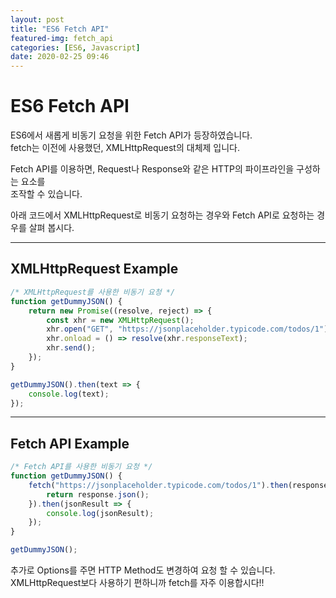 ```yaml
---
layout: post
title: "ES6 Fetch API"
featured-img: fetch_api
categories: [ES6, Javascript]
date: 2020-02-25 09:46
---
```


# ES6 Fetch API

ES6에서 새롭게 비동기 요청을 위한 Fetch API가 등장하였습니다.
<br>
fetch는 이전에 사용했던, XMLHttpRequest의 대체제 입니다.

Fetch API를 이용하면, Request나 Response와 같은 HTTP의 파이프라인을 구성하는 요소를
<br>
조작할 수 있습니다.

아래 코드에서 XMLHttpRequest로 비동기 요청하는 경우와 Fetch API로 요청하는 경우를 살펴 봅시다.

***

## XMLHttpRequest Example

```javascript
/* XMLHttpRequest를 사용한 비동기 요청 */
function getDummyJSON() {
    return new Promise((resolve, reject) => {
        const xhr = new XMLHttpRequest();
        xhr.open("GET", "https://jsonplaceholder.typicode.com/todos/1");
        xhr.onload = () => resolve(xhr.responseText);
        xhr.send();
    });
}

getDummyJSON().then(text => {
    console.log(text);
});
```

***

## Fetch API Example

```javascript
/* Fetch API를 사용한 비동기 요청 */
function getDummyJSON() {
    fetch("https://jsonplaceholder.typicode.com/todos/1").then(response => {
        return response.json();
    }).then(jsonResult => {
        console.log(jsonResult);
    });
}

getDummyJSON();
```

추가로 Options를 주면 HTTP Method도 변경하여 요청 할 수 있습니다.
<br>
XMLHttpRequest보다 사용하기 편하니까 fetch를 자주 이용합시다!!